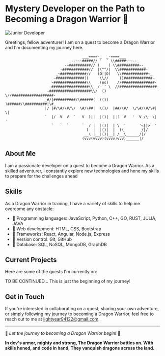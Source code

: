 # Mystery Developer on the Path to Becoming a Dragon Warrior 🐉

![Junior Developer](https://media.giphy.com/media/xTk2YPyZ08C7qL41YA/giphy.gif)

Greetings, fellow adventurer! I am on a quest to become a Dragon Warrior and I'm documenting my journey here.


                                       ___====-_  _-====___
                                 _--~~~#####// '  ` \\#####~~~--_
                               -~##########// (    ) \\##########~-_
                             -############//  |\^^/|  \\############-
                           _~############//   (O||O)   \\############~_
                          ~#############((     \\//     ))#############~
                         -###############\\    (oo)    //###############-
                        -#################\\  / `' \  //#################-
                       -###################\\/  ()  \//###################-
                      _#/|##########/\######(  (())  )######/\##########|\#_
                      |/ |#/\#/\#/\/  \#/\##|  \()/  |##/\#/  \/\#/\#/\#| \|
                      `  |/  V  V  `   V  )||  |()|  ||(  V   '  V /\  \|  '
                         `   `  `      `  / |  |()|  | \  '      '<||>  '
                                         (  |  |()|  |  )\        /|/
                                        __\ |__|()|__| /__\______/|/
                                       (vvv(vvvv)(vvvv)vvv)______|/

## About Me
I am a passionate developer on a quest to become a Dragon Warrior. 
As a skilled adventurer,
I constantly explore new technologies and hone my skills to prepare for the challenges ahead

## Skills
As a Dragon Warrior in training, I have a variety of skills to help me overcome any obstacle:


- 🔰 Programming languages: JavaScript, Python, C++, GO, RUST, JULIA, JAVA
- 🔰 Web development: HTML, CSS, Bootstrap
- 🔰 Frameworks: React, Angular, Node.js, Express
- 🔰 Version control: Git, GitHub
- 🔰 Database: SQL, NoSQL, MongoDB, GraphDB

## Current Projects
Here are some of the quests I'm currently on:

TO BE CONTINUED... This is just the beginning of my journey!

## Get in Touch
If you're interested in collaborating on a quest, sharing your own adventure, 
or simply following my journey to becoming a Dragon Warrior, 
feel free to reach out to me at lightyear94122@gmail.com.


---
🐉 *Let the journey to becoming a Dragon Warrior begin!* 🐉



**In dev's armor, mighty and strong,
The Dragon Warrior battles on.
With skills honed, and code in hand,
They vanquish dragons across the land.**
